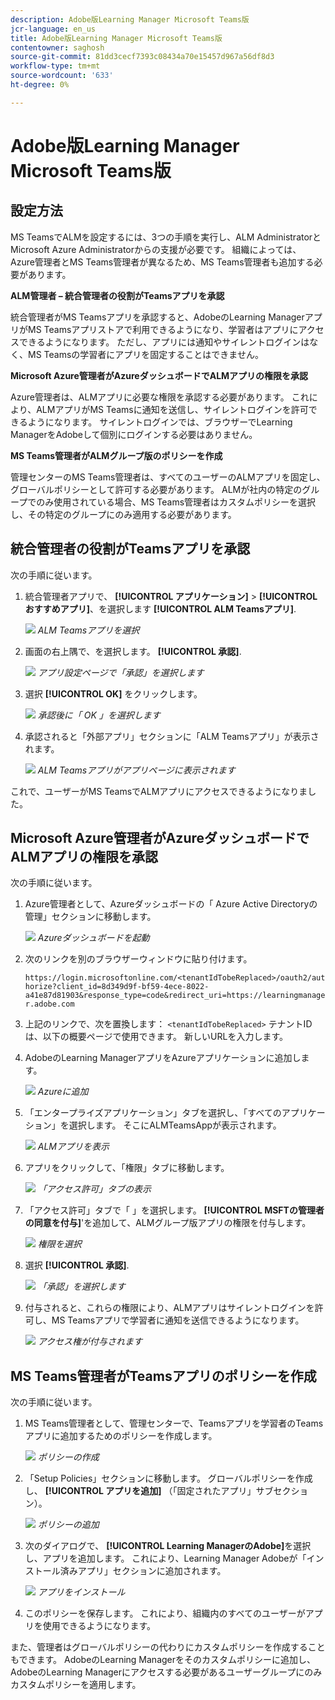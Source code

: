 ```yaml
---
description: Adobe版Learning Manager Microsoft Teams版
jcr-language: en_us
title: Adobe版Learning Manager Microsoft Teams版
contentowner: saghosh
source-git-commit: 81dd3cecf7393c08434a70e15457d967a56df8d3
workflow-type: tm+mt
source-wordcount: '633'
ht-degree: 0%

---
```



# Adobe版Learning Manager Microsoft Teams版

## 設定方法

MS TeamsでALMを設定するには、3つの手順を実行し、ALM AdministratorとMicrosoft Azure Administratorからの支援が必要です。 組織によっては、Azure管理者とMS Teams管理者が異なるため、MS Teams管理者も追加する必要があります。

**ALM管理者 – 統合管理者の役割がTeamsアプリを承認**

統合管理者がMS Teamsアプリを承認すると、AdobeのLearning ManagerアプリがMS Teamsアプリストアで利用できるようになり、学習者はアプリにアクセスできるようになります。 ただし、アプリには通知やサイレントログインはなく、MS Teamsの学習者にアプリを固定することはできません。

**Microsoft Azure管理者がAzureダッシュボードでALMアプリの権限を承認**

Azure管理者は、ALMアプリに必要な権限を承認する必要があります。 これにより、ALMアプリがMS Teamsに通知を送信し、サイレントログインを許可できるようになります。 サイレントログインでは、ブラウザーでLearning ManagerをAdobeして個別にログインする必要はありません。

**MS Teams管理者がALMグループ版のポリシーを作成**

管理センターのMS Teams管理者は、すべてのユーザーのALMアプリを固定し、グローバルポリシーとして許可する必要があります。 ALMが社内の特定のグループでのみ使用されている場合、MS Teams管理者はカスタムポリシーを選択し、その特定のグループにのみ適用する必要があります。

## 統合管理者の役割がTeamsアプリを承認

次の手順に従います。

1. 統合管理者アプリで、 **[!UICONTROL アプリケーション]** > **[!UICONTROL おすすめアプリ]**、を選択します **[!UICONTROL ALM Teamsアプリ]**.

   ![](assets/featuredapps.jpg)
   *ALM Teamsアプリを選択*

1. 画面の右上隅で、を選択します。 **[!UICONTROL 承認]**.

   ![](assets/integration_admin_approval_form.jpg)
   *アプリ設定ページで「承認」を選択します*

1. 選択 **[!UICONTROL OK]** をクリックします。

   ![](assets/integration_admin_approved_dialog_box.jpg)
   *承認後に「 OK 」を選択します*

1. 承認されると「外部アプリ」セクションに「ALM Teamsアプリ」が表示されます。

   ![](assets/integration_admin_external_apps.jpg)
   *ALM Teamsアプリがアプリページに表示されます*

これで、ユーザーがMS TeamsでALMアプリにアクセスできるようになりました。

## Microsoft Azure管理者がAzureダッシュボードでALMアプリの権限を承認

次の手順に従います。

1. Azure管理者として、Azureダッシュボードの「 Azure Active Directoryの管理」セクションに移動します。

   ![](assets/microsoft_azure.jpg)
   *Azureダッシュボードを起動*

1. 次のリンクを別のブラウザーウィンドウに貼り付けます。

   `https://login.microsoftonline.com/<tenantIdTobeReplaced>/oauth2/authorize?client_id=8d349d9f-bf59-4ece-8022-a41e87d81903&response_type=code&redirect_uri=https://learningmanager.adobe.com`

1. 上記のリンクで、次を置換します： `<tenantIdTobeReplaced>` テナントIDは、以下の概要ページで使用できます。 新しいURLを入力します。

1. AdobeのLearning ManagerアプリをAzureアプリケーションに追加します。

   ![](assets/microsoft_azure_dashboard.jpg)
   *Azureに追加*

1. 「エンタープライズアプリケーション」タブを選択し、「すべてのアプリケーション」を選択します。 そこにALMTeamsAppが表示されます。

   ![](assets/microsoft_azure_enterprise_applications.jpg)
   *ALMアプリを表示*

1. アプリをクリックして、「権限」タブに移動します。

   ![](assets/microsoft_azure_ALMTeamsNonProdApp.jpg)
   *「アクセス許可」タブの表示*

1. 「アクセス許可」タブで「 」を選択します。 **[!UICONTROL MSFTの管理者の同意を付与]**&#39;を追加して、ALMグループ版アプリの権限を付与します。

   ![](assets/microsoft_azure_ALMTeamsNonProdApp_permissions.jpg)
   *権限を選択*

1. 選択 **[!UICONTROL 承認]**.

   ![](assets/microsoft_azure_ALMTeamsNonProdApp_permission_request.jpg)
   *「承認」を選択します*

1. 付与されると、これらの権限により、ALMアプリはサイレントログインを許可し、MS Teamsアプリで学習者に通知を送信できるようになります。

   ![](assets/microsoft_azure_ALMTeamsNonProdApp_permission_request_granted.jpg)
   *アクセス権が付与されます*

## MS Teams管理者がTeamsアプリのポリシーを作成

次の手順に従います。

1. MS Teams管理者として、管理センターで、Teamsアプリを学習者のTeamsアプリに追加するためのポリシーを作成します。

   ![](assets/microsoft_teams_admin_center.png)
   *ポリシーの作成*

1. 「Setup Policies」セクションに移動します。 グローバルポリシーを作成し、 **[!UICONTROL アプリを追加]** （「固定されたアプリ」サブセクション）。

   ![](assets/microsoft_teams_admin_center_add_installed_apps.png)
   *ポリシーの追加*

1. 次のダイアログで、 **[!UICONTROL Learning ManagerのAdobe]**&#x200B;を選択し、アプリを追加します。 これにより、Learning Manager Adobeが「インストール済みアプリ」セクションに追加されます。

   ![](assets/microsoft_teams_admin_center_installed_apps.png)
   *アプリをインストール*

1. このポリシーを保存します。 これにより、組織内のすべてのユーザーがアプリを使用できるようになります。

また、管理者はグローバルポリシーの代わりにカスタムポリシーを作成することもできます。 AdobeのLearning Managerをそのカスタムポリシーに追加し、AdobeのLearning Managerにアクセスする必要があるユーザーグループにのみカスタムポリシーを適用します。
